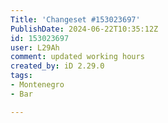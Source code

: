```yaml
---
Title: 'Changeset #153023697'
PublishDate: 2024-06-22T10:35:12Z
id: 153023697
user: L29Ah
comment: updated working hours
created_by: iD 2.29.0
tags:
- Montenegro
- Bar

---
```

